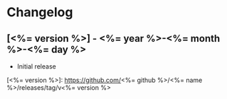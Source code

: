 # Changelog

## [<%= version %>] - <%= year %>-<%= month %>-<%= day %>

- Initial release

<!-- http://keepachangelog.com/ -->

<!-- [<%= version %>]: https://github.com/<%= github %>/<%= name %>/compare/v<%= version %>...v<%= version %> -->
[<%= version %>]: https://github.com/<%= github %>/<%= name %>/releases/tag/v<%= version %>
